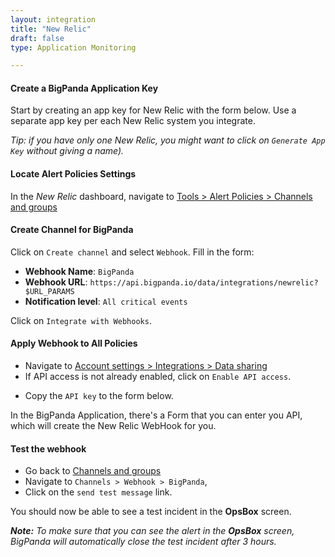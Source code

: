 ```yaml
---
layout: integration 
title: "New Relic"
draft: false
type: Application Monitoring

---
```


#### Create a BigPanda Application Key

Start by creating an app key for New Relic with the form below. Use a separate app key per each New Relic system you integrate. 

*Tip: if you have only one New Relic, you might want to click on `Generate App Key` without giving a name).*

<!-- include 'integrations/multiple/multiple' -->

<!-- section-separator -->
#### Locate Alert Policies Settings
In the *New Relic* dashboard, navigate to [Tools > Alert Policies > Channels and groups](https://rpm.newrelic.com/notification_channels)

<!-- section-separator -->

#### Create Channel for BigPanda
Click on `Create channel` and select `Webhook`. Fill in the form:

* **Webhook Name**: `BigPanda`
* **Webhook URL**: `https://api.bigpanda.io/data/integrations/newrelic?$URL_PARAMS`
* **Notification level**: `All critical events`

Click on `Integrate with Webhooks`.

<!-- section-separator -->

#### Apply Webhook to All Policies

* Navigate to [Account settings > Integrations > Data sharing](https://rpm.newrelic.com/integrations?page=data_sharing)
* If API access is not already enabled, click on `Enable API access`.
<!-- app-only-start -->
* Copy the `API key` to the form below.

<!-- include 'integrations/newrelic/newrelic' -->
<!-- app-only-end -->
<!-- docs-only-start -->

In the BigPanda Application, there's a Form that you can enter you API, which will create the New Relic WebHook for you.

<!-- docs-only-end -->

<!-- section-separator -->

#### Test the webhook

* Go back to [Channels and groups](https://rpm.newrelic.com/notification_channels)
* Navigate to `Channels > Webhook > BigPanda`, 
* Click on the `send test message` link.

You should now be able to see a test incident in the **OpsBox** screen.

_**Note:** To make sure that you can see the alert in the **OpsBox** screen, BigPanda will automatically close the test incident after 3 hours._

